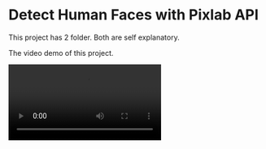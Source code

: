 # Detect Human Faces with Pixlab API

This project has 2 folder. Both are self explanatory.

The video demo of this project.

![](https://raw.githubusercontent.com/hrishiksh/detect-blur-human-faces/main/assets/detect-blur-human-faces.mp4)
